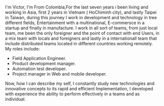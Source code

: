 I'm Victor, I'm From Colombia,For the last seven years i been living and working in Asia, first 2 years in Vietnam ( HoChiminh city), and lastly Taipei in Taiwan, during this journey I work in development and technology in tree different fields, Entertainment with a multinational, E-commersce in a startup and finally in manufacture. 
I work in all sort of teams, from just local team, me been the only foreigner and the point of contact with end Users, in a mix team with locals and foreigners and lastly in a internationall team that include distributed teams located in different countries working remotely. My roles include: 

* Field Application Engineer.  
* Product development manager.  
* Automation test developer.  
* Project manager in Web and mobile developer.  

Now, how I can describe my self, I constantly study new technologies and innovative concepts to its rapid and efficient Implementation, I developed with experience the ability to perform effectively in a teams and as individual.